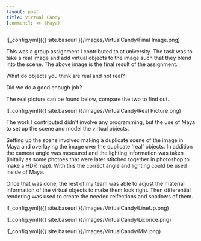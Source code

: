 ```yaml
---
layout: post
title: Virtual Candy
[comment]: <> (Maya)
---
```


![_config.yml]({{ site.baseurl }}/images/VirtualCandy/Final Image.png)

This was a group assignment I contributed to at university. 
The task was to take a real image and add virtual objects to the image such that they blend into the scene.
The above image is the final result of the assignment.
 
What do objects you think sre real and not real?

Did we do a good enough job?

The real picture can be found below, compare the two to find out.

![_config.yml]({{ site.baseurl }}/images/VirtualCandy/Real Picture.png)

The work I contributed didn't involve any programming, but the use of Maya to set up the scene and model the virtual objects.

Setting up the scene involved making a duplicate scene of the image in Maya and overlaying the image over the duplicate 'real' objects.
In addition the camera angle was measured and the lighting information was taken (initally as some photoes that were later stitched together in photoshop to make a HDR map).
With this the correct angle and lighting could be used inside of Maya.

Once that was done, the rest of my team was able to adjust the material information of the virtual objects to make them look right. 
Then differential rendering was used to create the needed relfections and shadows of them.

![_config.yml]({{ site.baseurl }}/images/VirtualCandy/LineUp.png)

![_config.yml]({{ site.baseurl }}/images/VirtualCandy/Licorice.png)

![_config.yml]({{ site.baseurl }}/images/VirtualCandy/MM.png)
